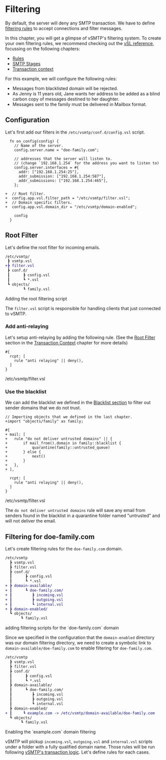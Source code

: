 # Filtering

By default, the server will deny any SMTP transaction. We have to define [filtering rules](../../filtering/rules.md) to accept connections and filter messages.

In this chapter, you will get a glimpse of vSMTP's filtering system. To create your own filtering rules, we recommend checking out the [vSL reference](../../filtering/vsl.md), focussing on the following chapters:
* [Rules](../../filtering/rules.md)
* [SMTP Stages](../../filtering/stages.md)
* [Transaction context](../../filtering/transaction.md)

For this example, we will configure the following rules:

- Messages from blacklisted domain will be rejected.
- As Jenny is 11 years old, Jane wants her address to be added as a blind carbon copy of messages destined to her daughter.
- Messages sent to the family must be delivered in Mailbox format.

## Configuration

Let's first add our filters in the `/etc/vsmtp/conf.d/config.vsl` script.

```diff,rust,ignore
  fn on_config(config) {
    // Name of the server.
    config.server.name = "doe-family.com";

    // addresses that the server will listen to.
    // (change `192.168.1.254` for the address you want to listen to)
    config.server.interfaces = #{
      addr: ["192.168.1.254:25"],
      addr_submission: ["192.168.1.254:587"],
      addr_submissions: ["192.168.1.254:465"],
    };

+  // Root filter.
+  config.app.vsl.filter_path = "/etc/vsmtp/filter.vsl";
+  // Domain specific filters.
+  config.app.vsl.domain_dir = "/etc/vsmtp/domain-enabled";

    config
  }
```

## Root Filter

Let's define the root filter for incoming emails.

```diff
/etc/vsmtp/
 ┣ vsmtp.vsl
+┣ filter.vsl
 ┣ conf.d/
 ┃      ┣ config.vsl
 ┃      ┗ *.vsl
 ┗ objects/
        ┗ family.vsl
```
<p class="ann"> Adding the root filtering script </p>

The `filter.vsl` script is responsible for handling clients that just connected to vSMTP.

### Add anti-relaying

Let's setup anti-relaying by adding the following rule. (See the [Root Filter](../../filtering/transaction.md#root-filter-⬜) section in the [Transaction Context](../../filtering/transaction.md) chapter for more details)

```
#{
  rcpt: [
    rule "anti relaying" || deny(),
  ]
}
```
<p class="ann"> /etc/vsmtp/filter.vsl </p>

### Use the blacklist

We can add the blacklist we defined in the [Blacklist section](basic.md#blacklist) to filter out sender domains that we do not trust.

```diff,rust,ignore
// Importing objects that we defined in the last chapter.
+import "objects/family" as family;

#{
+ mail: [
+   rule "do not deliver untrusted domains" || {
+       if mail_from().domain in family::blacklist {
+           quarantine(family::untrusted_queue)
+       } else {
+           next()
+       }
+   },
+ ],

  rcpt: [
    rule "anti relaying" || deny(),
  ]
}
```
<p class="ann"> /etc/vsmtp/filter.vsl </p>

The `do not deliver untrusted domains` rule will save any email from senders found in the blacklist in a quarantine folder named "untrusted" and will not deliver the email.

## Filtering for doe-family.com

Let's create filtering rules for the `doe-family.com` domain.

```diff
/etc/vsmtp
  ┣ vsmtp.vsl
  ┣ filter.vsl
  ┣ conf.d/
  ┃      ┣ config.vsl
  ┃      ┗ *.vsl
+ ┣ domain-available/
+ ┃      ┗ doe-family.com/
+ ┃         ┣ incoming.vsl
+ ┃         ┣ outgoing.vsl
+ ┃         ┗ internal.vsl
+ ┣ domain-enabled/
  ┗ objects/
       ┗ family.vsl
```
<p class="ann"> adding filtering scripts for the `doe-family.com` domain </p>

Since we specified in the configuration that the `domain-enabled` directory was our domain filtering directory, we need to create a symbolic link to `domain-available/doe-family.com` to enable filtering for `doe-family.com`.

```diff
/etc/vsmtp
  ┣ vsmtp.vsl
  ┣ filter.vsl
  ┣ conf.d/
  ┃      ┣ config.vsl
  ┃      ┗ *.vsl
  ┣ domain-available/
  ┃      ┗ doe-family.com/
  ┃         ┣ incoming.vsl
  ┃         ┣ outgoing.vsl
  ┃         ┗ internal.vsl
  ┣ domain-enabled/
+ ┃     ┗ example.com -> /etc/vsmtp/domain-available/doe-family.com
  ┗ objects/
       ┗ family.vsl
```
<p class="ann"> Enabling the `example.com` domain filtering </p>

vSMTP will pickup `incoming.vsl`, `outgoing.vsl` and `internal.vsl` scripts under a folder with a fully qualified domain name. Those rules will be run following [vSMTP's transaction logic](../../filtering/transaction.md). Let's define rules for each cases.
